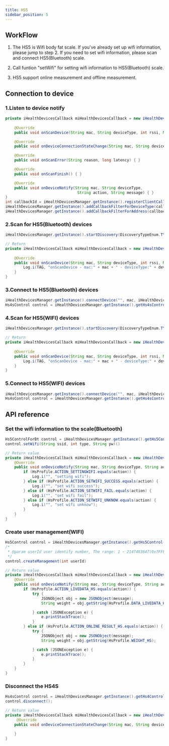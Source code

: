 ```yaml
--- 
title: HS5
sidebar_position: 5
---
```


## WorkFlow

1. The HS5 is Wifi body fat scale. If you've already set up wifi information, please jump to step 2. If you need to set wifi information, please scan and connect HS5(Bluetooth) scale.

2. Call funtion "setWifi" for setting wifi information to HS5(Bluetooth) scale.

3. HS5 support online measurement and offline measurement.

## Connection to device

### 1.Listen to device notify

```java
private iHealthDevicesCallback miHealthDevicesCallback = new iHealthDevicesCallback() {
    
    @Override
    public void onScanDevice(String mac, String deviceType, int rssi, Map manufactorData) { }

    @Override
    public void onDeviceConnectionStateChange(String mac, String deviceType, int status, int errorID, Map manufactorData){ }

    @Override
    public void onScanError(String reason, long latency) { }

    @Override
    public void onScanFinish() { }

    @Override
    public void onDeviceNotify(String mac, String deviceType,
                                String action, String message) { }
}
int callbackId = iHealthDevicesManager.getInstance().registerClientCallback(miHealthDevicesCallback);
iHealthDevicesManager.getInstance().addCallbackFilterForDeviceType(callbackId, iHealthDevicesManager.TYPE_HS5, iHealthDevicesManager.TYPE_HS5_BT);
iHealthDevicesManager.getInstance().addCallbackFilterForAddress(callbackId, String... macs)
```

### 2.Scan for HS5(Bluetooth) devices

```java
iHealthDevicesManager.getInstance().startDiscovery(DiscoveryTypeEnum.TYPE_HS5_BT);
```

```java
// Return
private iHealthDevicesCallback miHealthDevicesCallback = new iHealthDevicesCallback() {
    
    @Override
    public void onScanDevice(String mac, String deviceType, int rssi, Map manufactorData) { 
        Log.i(TAG, "onScanDevice - mac:" + mac + " - deviceType:" + deviceType + " - rssi:" + rssi + " - manufactorData:" + manufactorData);
    }
}
```

### 3.Connect to HS5(Bluetooth) devices

```java
iHealthDevicesManager.getInstance().connectDevice("", mac, iHealthDevicesManager.TYPE_HS5_BT)
Hs4sControl control = iHealthDevicesManager.getInstance().getHs4sControl(mDeviceMac);
```

### 4.Scan for HS5(WIFI) devices

```java
iHealthDevicesManager.getInstance().startDiscovery(DiscoveryTypeEnum.TYPE_HS5_BT);
```

```java
// Return
private iHealthDevicesCallback miHealthDevicesCallback = new iHealthDevicesCallback() {
    
    @Override
    public void onScanDevice(String mac, String deviceType, int rssi, Map manufactorData) { 
        Log.i(TAG, "onScanDevice - mac:" + mac + " - deviceType:" + deviceType + " - rssi:" + rssi + " - manufactorData:" + manufactorData);
    }
}
```

### 5.Connect to HS5(WIFI) devices

```java
iHealthDevicesManager.getInstance().connectDevice("", mac, iHealthDevicesManager.TYPE_HS5)
Hs4sControl control = iHealthDevicesManager.getInstance().getHs4sControl(mDeviceMac);
```

## API reference

### Set the wifi information to the scale(Bluetooth)

```java
Hs5ControlForBt control = iHealthDevicesManager.getInstance().getHs5ControlForBt(mDeviceMac);
control.setWifi(String ssid, int type, String pw)() 
```

```java
// Return value
private iHealthDevicesCallback miHealthDevicesCallback = new iHealthDevicesCallback() {
    @Override
    public void onDeviceNotify(String mac, String deviceType, String action, String message) {
        if (HsProfile.ACTION_SETTINGWIFI.equals(action)) {
            Log.i("", "setting wifi");
        } else if (HsProfile.ACTION_SETWIFI_SUCCESS.equals(action) {
            Log.i("", "set wifi success");
        } else if (HsProfile.ACTION_SETWIFI_FAIL.equals(action) {
            Log.i("", "set wifi fail");
        } else if (HsProfile.ACTION_SETWIFI_UNKNOW.equals(action) {
            Log.i("", "set wifi unknow");
        }
    } 
}
```

### Create user management(WIFI)

```java
Hs5Control control = iHealthDevicesManager.getInstance().getHs5Control(mDeviceMac);
/*
 * @param userId user identify number, The range: 1 ~ 2147483647(0x7FFFFFFF)
 */
control.createManagement(int userId)
```

```java
// Return value
private iHealthDevicesCallback miHealthDevicesCallback = new iHealthDevicesCallback() {
    @Override
    public void onDeviceNotify(String mac, String deviceType, String action, String message) {
        if (HsProfile.ACTION_LIVEDATA_HS.equals(action)) {
            try {
                JSONObject obj = new JSONObject(message);
                String weight = obj.getString(HsProfile.DATA_LIVEDATA_HSWEIGHT);

            } catch (JSONException e) {
                e.printStackTrace();
            }
        } else if (HsProfile.ACTION_ONLINE_RESULT_HS.equals(action)) {
            try {
                JSONObject obj = new JSONObject(message);
                String weight = obj.getString(HsProfile.WEIGHT_HS);

            } catch (JSONException e) {
                e.printStackTrace();
            }
        } 
    }
}
```

### Disconnect the HS4S

```java
Hs4sControl control = iHealthDevicesManager.getInstance().getHs4Control(mDeviceMac);
control.disconnect();
```

```java
// Return value
private iHealthDevicesCallback miHealthDevicesCallback = new iHealthDevicesCallback() {
     @Override
    public void onDeviceConnectionStateChange(String mac, String deviceType, int status, int errorID, Map manufactorData) { 
        
    }
}
```
